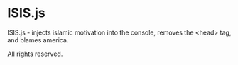ISIS.js
=======

ISIS.js - injects islamic motivation into the console, removes the \<head\> tag, and blames america.

All rights reserved.


